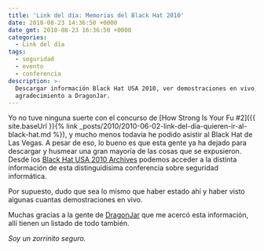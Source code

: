 ```yaml
---
title: 'Link del día: Memorias del Black Hat 2010'
date: 2010-08-23 14:36:50 +0000
date_gmt: 2010-08-23 16:36:50 +0000
categories:
  - Link del día
tags:
  - seguridad
  - evento
  - conferencia
description: >-
  Descargar información Black Hat USA 2010, ver demostraciones en vivo,
  agradecimiento a DragonJar.
---
```



Yo no tuve ninguna suerte con el concurso de [How Strong Is Your Fu #2]({{ site.baseUrl }}{% link _posts/2010/2010-06-02-link-del-dia-quieren-ir-al-black-hat.md %}), y mucho menos todavía he podido asistir al Black Hat de Las Vegas. A pesar de eso, lo bueno es que esta gente ya ha dejado para descargar y husmear una gran mayoría de las cosas que se expusieron. Desde los [Black Hat USA 2010 Archives](https://www.blackhat.com/html/bh-us-10/bh-us-10-archives.html) podemos acceder a la distinta información de esta distinguidísima conferencia sobre seguridad informática.

Por supuesto, dudo que sea lo mismo que haber estado ahí y haber visto algunas cuantas demostraciones en vivo.

Muchas gracias a la gente de [DragonJar](http://feedproxy.google.com/~r/dragonjar/pKru/~3/pH9diGMH8Es/memorias-del-black-hat-usa-2010.xhtml) que me acercó esta información, allí tienen un listado de todo también.

_Soy un zorrinito seguro._
